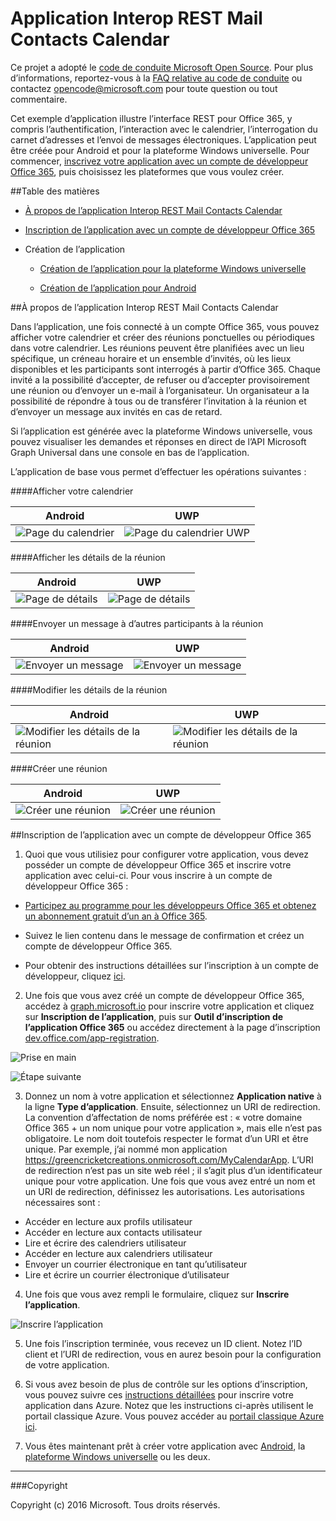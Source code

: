 # Application Interop REST Mail Contacts Calendar

Ce projet a adopté le [code de conduite Microsoft Open Source](https://opensource.microsoft.com/codeofconduct/). Pour plus d’informations, reportez-vous à la [FAQ relative au code de conduite](https://opensource.microsoft.com/codeofconduct/faq/) ou contactez [opencode@microsoft.com](mailto:opencode@microsoft.com) pour toute question ou tout commentaire.

Cet exemple d’application illustre l’interface REST pour Office 365, y compris l’authentification, l’interaction avec le calendrier, l’interrogation du carnet d’adresses et l’envoi de messages électroniques. L’application peut être créée pour Android et pour la plateforme Windows universelle. Pour commencer, [inscrivez votre application avec un compte de développeur Office 365](#inscrivez-votre-application-avec-un-compte-de-développeur-office-365), puis choisissez les plateformes que vous voulez créer. 

##Table des matières

* [À propos de l’application Interop REST Mail Contacts Calendar](#à-propos-de-lapplication-interop-rest-mail-contacts-calendar)

* [Inscription de l’application avec un compte de développeur Office 365](#inscription-de-lapplication-avec-un-compte-de-développeur-office-365)

* Création de l’application

  * [Création de l’application pour la plateforme Windows universelle](/UWP)
  
  * [Création de l’application pour Android](/Android)

##À propos de l’application Interop REST Mail Contacts Calendar

Dans l’application, une fois connecté à un compte Office 365, vous pouvez afficher votre calendrier et créer des réunions ponctuelles ou périodiques dans votre calendrier. Les réunions peuvent être planifiées avec un lieu spécifique, un créneau horaire et un ensemble d’invités, où les lieux disponibles et les participants sont interrogés à partir d’Office 365. Chaque invité a la possibilité d’accepter, de refuser ou d’accepter provisoirement une réunion ou d’envoyer un e-mail à l’organisateur. Un organisateur a la possibilité de répondre à tous ou de transférer l’invitation à la réunion et d’envoyer un message aux invités en cas de retard.

Si l’application est générée avec la plateforme Windows universelle, vous pouvez visualiser les demandes et réponses en direct de l’API Microsoft Graph Universal dans une console en bas de l’application.

L’application de base vous permet d’effectuer les opérations suivantes :

####Afficher votre calendrier

Android | UWP
--- | ---
![Page du calendrier](../img/app-calendar.jpg) | ![Page du calendrier UWP](../img/app-calendar-uwp.jpg)

####Afficher les détails de la réunion

Android | UWP
--- | ---
![Page de détails](../img/app-meeting-details.jpg) | ![Page de détails](../img/app-meeting-details-uwp.jpg)

####Envoyer un message à d’autres participants à la réunion

Android | UWP
--- | ---
![Envoyer un message](../img/app-reply-all.jpg) | ![Envoyer un message](../img/app-reply-all-UWP.jpg)

####Modifier les détails de la réunion

Android | UWP
--- | ---
![Modifier les détails de la réunion](../img/app-modify-meeting.jpg) | ![Modifier les détails de la réunion](../img/app-modify-meeting-UWP.jpg)

####Créer une réunion

Android | UWP
--- | ---
![Créer une réunion](../img/app-create-meeting.jpg) | ![Créer une réunion](../img/app-create-meeting-uwp.jpg)

##Inscription de l’application avec un compte de développeur Office 365

1. Quoi que vous utilisiez pour configurer votre application, vous devez posséder un compte de développeur Office 365 et inscrire votre application avec celui-ci. Pour vous inscrire à un compte de développeur Office 365 :

  * [Participez au programme pour les développeurs Office 365 et obtenez un abonnement gratuit d’un an à Office 365](https://aka.ms/devprogramsignup).

  * Suivez le lien contenu dans le message de confirmation et créez un compte de développeur Office 365.

  * Pour obtenir des instructions détaillées sur l’inscription à un compte de développeur, cliquez [ici](https://msdn.microsoft.com/en-us/library/office/fp179924.aspx#o365_signup).

2. Une fois que vous avez créé un compte de développeur Office 365, accédez à [graph.microsoft.io](http://graph.microsoft.io/en-us/) pour inscrire votre application et cliquez sur **Inscription de l’application**, puis sur **Outil d’inscription de l’application Office 365** ou accédez directement à la page d’inscription [dev.office.com/app-registration](http://dev.office.com/app-registration).

  ![Prise en main](../img/ms-graph-get-started.jpg) 

  ![Étape suivante](../img/ms-graph-get-started-2.jpg)

3. Donnez un nom à votre application et sélectionnez **Application native** à la ligne **Type d’application**. Ensuite, sélectionnez un URI de redirection. La convention d’affectation de noms préférée est : « votre domaine Office 365 + un nom unique pour votre application », mais elle n’est pas obligatoire. Le nom doit toutefois respecter le format d’un URI et être unique. Par exemple, j’ai nommé mon application https://greencricketcreations.onmicrosoft.com/MyCalendarApp. L’URI de redirection n’est pas un site web réel ; il s’agit plus d’un identificateur unique pour votre application. Une fois que vous avez entré un nom et un URI de redirection, définissez les autorisations. Les autorisations nécessaires sont :

  * Accéder en lecture aux profils utilisateur
  * Accéder en lecture aux contacts utilisateur
  * Lire et écrire des calendriers utilisateur
  * Accéder en lecture aux calendriers utilisateur
  * Envoyer un courrier électronique en tant qu’utilisateur
  * Lire et écrire un courrier électronique d’utilisateur

4. Une fois que vous avez rempli le formulaire, cliquez sur **Inscrire l’application**.

  ![Inscrire l’application](../img/ms-graph-get-started-3.jpg)

5. Une fois l’inscription terminée, vous recevez un ID client. Notez l’ID client et l’URI de redirection, vous en aurez besoin pour la configuration de votre application.

6. Si vous avez besoin de plus de contrôle sur les options d’inscription, vous pouvez suivre ces [instructions détaillées](https://github.com/jasonjoh/office365-azure-guides/blob/master/RegisterAnAppInAzure.md) pour inscrire votre application dans Azure. Notez que les instructions ci-après utilisent le portail classique Azure. Vous pouvez accéder au [portail classique Azure ici](https://manage.windowsazure.com/).

7. Vous êtes maintenant prêt à créer votre application avec [Android](/Android), la [plateforme Windows universelle](/UWP) ou les deux.

---

###Copyright

Copyright (c) 2016 Microsoft. Tous droits réservés.